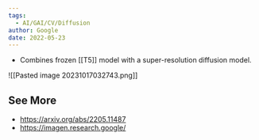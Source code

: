 ```yaml
---
tags:
  - AI/GAI/CV/Diffusion
author: Google
date: 2022-05-23
---
```


- Combines frozen [[T5]] model with a super-resolution diffusion model.

![[Pasted image 20231017032743.png]]



## See More
- https://arxiv.org/abs/2205.11487
- https://imagen.research.google/